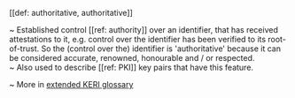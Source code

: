 [[def: authoritative, authoritative]]

~ Established control [[ref: authority]] over an identifier, that has received attestations to it, e.g. control over the identifier has been verified to its root-of-trust. So the (control over the) identifier is 'authoritative' because it can be considered accurate, renowned, honourable and / or respected.    
~ Also used to describe [[ref: PKI]] key pairs that have this feature.

~ More in <a href="https://weboftrust.github.io/WOT-terms/docs/glossary/authoritative">extended KERI glossary</a>
